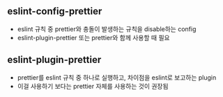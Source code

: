## eslint-config-prettier

- eslint 규칙 중 prettier와 충돌이 발생하는 규칙을 disable하는 config
- eslint-plugin-prettier 또는 prettier와 함께 사용할 때 필요

## eslint-plugin-prettier

- prettier를 eslint 규칙 중 하나로 실행하고, 차이점을 eslint로 보고하는 plugin
- 이걸 사용하기 보다는 prettier 자체를 사용하는 것이 권장됨
